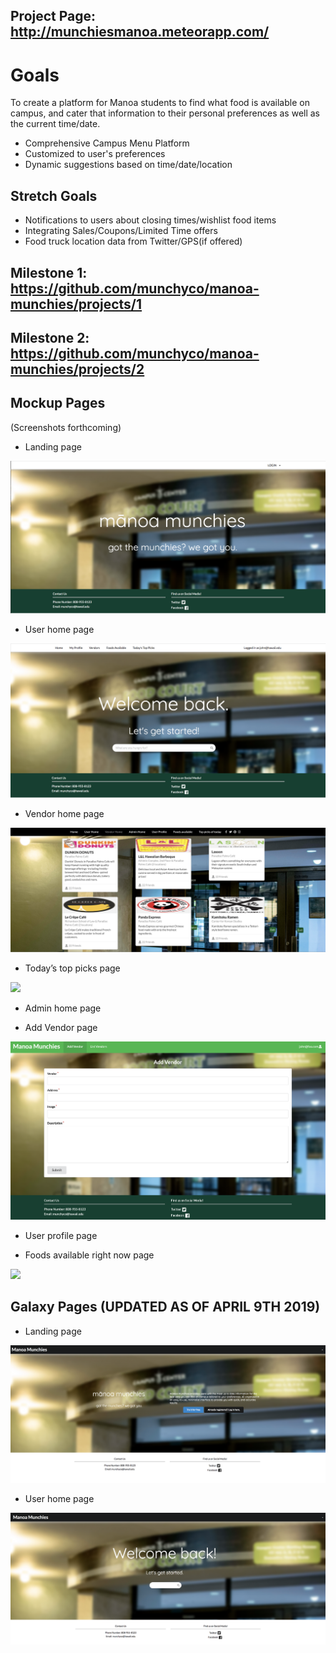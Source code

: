 [comment]: <> (To begin with, the home page should provide a good description of the goals of the project, what the system should eventually provide, and screen shots of the mockup pages you plan to use as a basis for your final project.)

## Project Page: <a href="http://munchiesmanoa.meteorapp.com/">http://munchiesmanoa.meteorapp.com/</a>

# Goals

To create a platform for Manoa students to find what food is available on campus, and cater that information to their personal preferences as well as the current time/date.

- Comprehensive Campus Menu Platform
- Customized to user's preferences 
- Dynamic suggestions based on time/date/location


## Stretch Goals

- Notifications to users about closing times/wishlist food items
- Integrating Sales/Coupons/Limited Time offers
- Food truck location data from Twitter/GPS(if offered)

## Milestone 1: <a href="https://github.com/munchyco/manoa-munchies/projects/1">https://github.com/munchyco/manoa-munchies/projects/1</a>

## Milestone 2: <a href="https://github.com/munchyco/manoa-munchies/projects/2">https://github.com/munchyco/manoa-munchies/projects/2</a>

## Mockup Pages

(Screenshots forthcoming)

- Landing page

<img src="/screencaps/landingpage.png">

- User home page

<img src="/screencaps/userhomepage.png">

- Vendor home page

<img src="/screencaps/venderhomepage.png">

- Today’s top picks page

<img src="/screencaps/toppick.png">

- Admin home page


- Add Vendor page

<img src="/screencaps/addvendorpage.png">

- User profile page


- Foods available right now page

<img src="/screencaps/toppick.png">

## Galaxy Pages (UPDATED AS OF APRIL 9TH 2019)

- Landing page

<img src="/screencaps/landingpageGALAXY.png">

- User home page

<img src="/screencaps/userhomepageGALAXY.png">
